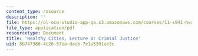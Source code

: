 ```yaml
---
content_type: resource
description: ''
file: https://ol-ocw-studio-app-qa.s3.amazonaws.com/courses/11-s941-healthy-cities-assessing-health-impacts-of-policies-and-plans-spring-2016/8b7473864c2657eadacb7e1a5391ae3c_MIT11_S941S16_Lec8.pdf
file_type: application/pdf
resourcetype: Document
title: 'Healthy Cities, Lecture 8: Crimial Justice'
uid: 8b747386-4c26-57ea-dacb-7e1a5391ae3c
---
```

